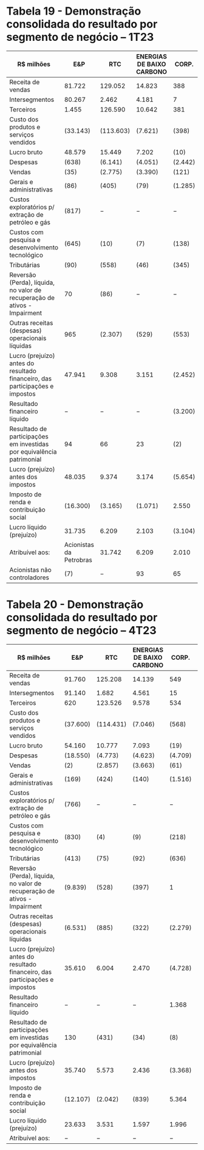 # Tabela 19 - Demonstração consolidada do resultado por segmento de negócio – 1T23

|R$ milhões|E&P|RTC|ENERGIAS DE BAIXO CARBONO|CORP.|ELIMIN.|CONSOLIDADO| |
|---|---|---|---|---|---|---|---|
|Receita de vendas|81.722|129.052|14.823|388|(86.917)|139.068| |
|Intersegmentos|80.267|2.462|4.181|7|(86.917)|−| |
|Terceiros|1.455|126.590|10.642|381|−|139.068| |
|Custo dos produtos e serviços vendidos|(33.143)|(113.603)|(7.621)|(398)|89.008|(65.757)| |
|Lucro bruto|48.579|15.449|7.202|(10)|2.091|73.311| |
|Despesas|(638)|(6.141)|(4.051)|(2.442)|(23)|(13.295)| |
|Vendas|(35)|(2.775)|(3.390)|(121)|(23)|(6.344)| |
|Gerais e administrativas|(86)|(405)|(79)|(1.285)|−|(1.855)| |
|Custos exploratórios p/ extração de petróleo e gás|(817)|−|−|−|−|(817)| |
|Custos com pesquisa e desenvolvimento tecnológico|(645)|(10)|(7)|(138)|−|(800)| |
|Tributárias|(90)|(558)|(46)|(345)|−|(1.039)| |
|Reversão (Perda), líquida, no valor de recuperação de ativos - Impairment|70|(86)|−|−|−|(16)| |
|Outras receitas (despesas) operacionais líquidas|965|(2.307)|(529)|(553)|−|(2.424)| |
|Lucro (prejuízo) antes do resultado financeiro, das participações e impostos|47.941|9.308|3.151|(2.452)|2.068|60.016| |
|Resultado financeiro líquido|−|−|−|(3.200)|−|(3.200)| |
|Resultado de participações em investidas por equivalência patrimonial|94|66|23|(2)|−|181| |
|Lucro (prejuízo) antes dos impostos|48.035|9.374|3.174|(5.654)|2.068|56.997| |
|Imposto de renda e contribuição social|(16.300)|(3.165)|(1.071)|2.550|(704)|(18.690)| |
|Lucro líquido (prejuízo)|31.735|6.209|2.103|(3.104)|1.364|38.307| |
|Atribuível aos:|Acionistas da Petrobras|31.742|6.209|2.010|(3.169)|1.364|38.156|
|Acionistas não controladores|(7)|−|93|65|−|151| |

# Tabela 20 - Demonstração consolidada do resultado por segmento de negócio – 4T23

|R$ milhões|E&P|RTC|ENERGIAS DE BAIXO CARBONO|CORP.|ELIMIN.|CONSOLIDADO|
|---|---|---|---|---|---|---|
|Receita de vendas|91.760|125.208|14.139|549|(97.398)|134.258|
|Intersegmentos|91.140|1.682|4.561|15|(97.398)|−|
|Terceiros|620|123.526|9.578|534|−|134.258|
|Custo dos produtos e serviços vendidos|(37.600)|(114.431)|(7.046)|(568)|98.013|(61.632)|
|Lucro bruto|54.160|10.777|7.093|(19)|615|72.626|
|Despesas|(18.550)|(4.773)|(4.623)|(4.709)|−|(32.655)|
|Vendas|(2)|(2.857)|(3.663)|(61)|−|(6.583)|
|Gerais e administrativas|(169)|(424)|(140)|(1.516)|−|(2.249)|
|Custos exploratórios p/ extração de petróleo e gás|(766)|−|−|−|−|(766)|
|Custos com pesquisa e desenvolvimento tecnológico|(830)|(4)|(9)|(218)|−|(1.061)|
|Tributárias|(413)|(75)|(92)|(636)|−|(1.216)|
|Reversão (Perda), líquida, no valor de recuperação de ativos - Impairment|(9.839)|(528)|(397)|1|−|(10.763)|
|Outras receitas (despesas) operacionais líquidas|(6.531)|(885)|(322)|(2.279)|−|(10.017)|
|Lucro (prejuízo) antes do resultado financeiro, das participações e impostos|35.610|6.004|2.470|(4.728)|615|39.971|
|Resultado financeiro líquido|−|−|−|1.368|−|1.368|
|Resultado de participações em investidas por equivalência patrimonial|130|(431)|(34)|(8)|−|(343)|
|Lucro (prejuízo) antes dos impostos|35.740|5.573|2.436|(3.368)|615|40.996|
|Imposto de renda e contribuição social|(12.107)|(2.042)|(839)|5.364|(209)|(9.833)|
|Lucro líquido (prejuízo)|23.633|3.531|1.597|1.996|406|31.163|
|Atribuível aos:|−|−|−|−|−|−|